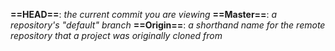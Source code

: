 **==HEAD==**: *the current commit you are viewing*
**==Master==**: *a repository's "default" branch*
**==Origin==**: *a shorthand name for the remote repository that a project was originally cloned from*



